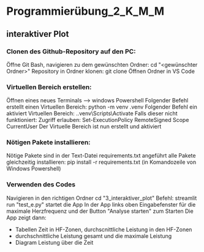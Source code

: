 # Programmierübung_2_K_M_M
## interaktiver Plot
### Clonen des Github-Repository auf den PC:

Öffne Git Bash, navigieren zu dem gewünschten Ordner: cd "<gewünschter Ordner>"
Repository in Ordner klonen: git clone
Öffnen Ordner in VS Code

### Virtuellen Bereich erstellen:

Öffnen eines neues Terminals --> windows Powershell
Folgender Befehl erstellt einen Virtuellen Bereich: python -m venv .venv
Folgender Befehl ein aktiviert Virtuellen Bereich: ..venv\Scripts\Activate
Falls dieser nicht funktioniert: Zugriff erlauben: Set-ExecutionPolicy RemoteSigned Scope CurrentUser
Der Virtuelle Bereich ist nun erstellt und aktiviert

### Nötigen Pakete installieren:

Nötige Pakete sind in der Text-Datei requirements.txt angeführt
alle Pakete gleichzeitig installieren: pip install -r requirements.txt (in Komandozeile von Windows Powershell)

### Verwenden des Codes

Navigieren in den richtigen Ordner cd "3_interaktiver_plot"
Befehl: streamlit run "test_e.py" startet die App
In der App links oben Eingabefenster für die maximale Herzfrequenz und der Button "Analyse starten" zum Starten 
Die App zeigt dann: 
* Tabellen Zeit in HF-Zonen, durchscnittliche Leistung in den HF-Zonen                     
* durchschnittliche Leistung gesamt und die maximale Leistung
* Diagram Leistung über die Zeit
